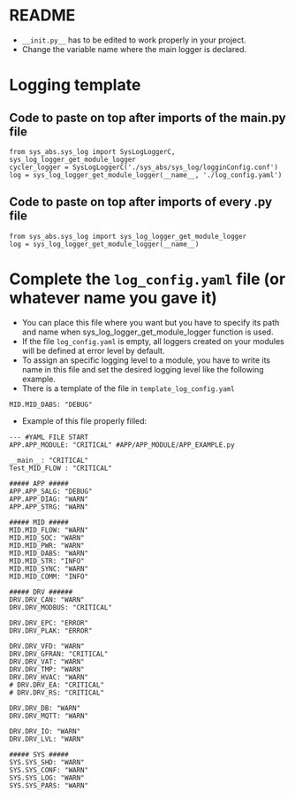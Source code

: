 # README

- ```__init.py__``` has to be edited to work properly in your project.
- Change the variable name where the main logger is declared.

# Logging template

## Code to paste on top after imports of the main.py file

```
from sys_abs.sys_log import SysLogLoggerC, sys_log_logger_get_module_logger
cycler_logger = SysLogLoggerC('./sys_abs/sys_log/logginConfig.conf')
log = sys_log_logger_get_module_logger(__name__, './log_config.yaml')
```

## Code to paste on top after imports of every .py file

```
from sys_abs.sys_log import sys_log_logger_get_module_logger
log = sys_log_logger_get_module_logger(__name__)
```

# Complete the ```log_config.yaml``` file (or whatever name you gave it)

- You can place this file where you want but you have to specify its path and name when sys_log_logger_get_module_logger function is used.
- If the file ```log_config.yaml``` is empty, all loggers created on your modules will be defined at error level by default.
- To assign an specific logging level to a module, you have to write its name in this file and set the desired logging level like the following example.
- There is a template of the file in ```template_log_config.yaml```
```
MID.MID_DABS: "DEBUG"
```

- Example of this file properly filled:

```
--- #YAML FILE START
APP.APP_MODULE: "CRITICAL" #APP/APP_MODULE/APP_EXAMPLE.py

__main__: "CRITICAL"
Test_MID_FLOW : "CRITICAL"

##### APP #####
APP.APP_SALG: "DEBUG"
APP.APP_DIAG: "WARN"
APP.APP_STRG: "WARN"

##### MID #####
MID.MID_FLOW: "WARN"
MID.MID_SOC: "WARN"
MID.MID_PWR: "WARN"
MID.MID_DABS: "WARN"
MID.MID_STR: "INFO"
MID.MID_SYNC: "WARN"
MID.MID_COMM: "INFO"

##### DRV ######
DRV.DRV_CAN: "WARN"
DRV.DRV_MODBUS: "CRITICAL"

DRV.DRV_EPC: "ERROR"
DRV.DRV_PLAK: "ERROR"

DRV.DRV_VFD: "WARN"
DRV.DRV_GFRAN: "CRITICAL"
DRV.DRV_VAT: "WARN"
DRV.DRV_TMP: "WARN"
DRV.DRV_HVAC: "WARN"
# DRV.DRV_EA: "CRITICAL"
# DRV.DRV_RS: "CRITICAL"

DRV.DRV_DB: "WARN"
DRV.DRV_MQTT: "WARN"

DRV.DRV_IO: "WARN"
DRV.DRV_LVL: "WARN"

##### SYS #####
SYS.SYS_SHD: "WARN"
SYS.SYS_CONF: "WARN"
SYS.SYS_LOG: "WARN"
SYS.SYS_PARS: "WARN"
```